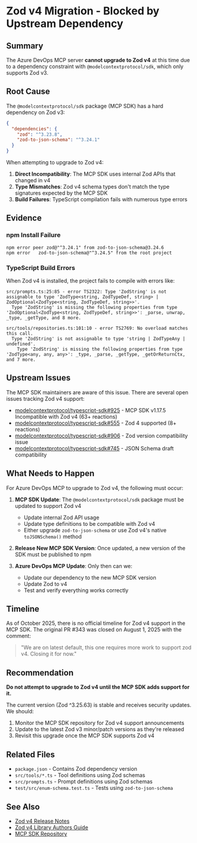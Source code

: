 # Zod v4 Migration - Blocked by Upstream Dependency

## Summary

The Azure DevOps MCP server **cannot upgrade to Zod v4** at this time due to a dependency constraint with `@modelcontextprotocol/sdk`, which only supports Zod v3.

## Root Cause

The `@modelcontextprotocol/sdk` package (MCP SDK) has a hard dependency on Zod v3:

```json
{
  "dependencies": {
    "zod": "^3.23.8",
    "zod-to-json-schema": "^3.24.1"
  }
}
```

When attempting to upgrade to Zod v4:

1. **Direct Incompatibility**: The MCP SDK uses internal Zod APIs that changed in v4
2. **Type Mismatches**: Zod v4 schema types don't match the type signatures expected by the MCP SDK
3. **Build Failures**: TypeScript compilation fails with numerous type errors

## Evidence

### npm Install Failure

```
npm error peer zod@"^3.24.1" from zod-to-json-schema@3.24.6
npm error   zod-to-json-schema@"^3.24.5" from the root project
```

### TypeScript Build Errors

When Zod v4 is installed, the project fails to compile with errors like:

```
src/prompts.ts:25:85 - error TS2322: Type 'ZodString' is not assignable to type 'ZodType<string, ZodTypeDef, string> | ZodOptional<ZodType<string, ZodTypeDef, string>>'.
  Type 'ZodString' is missing the following properties from type 'ZodOptional<ZodType<string, ZodTypeDef, string>>': _parse, unwrap, _type, _getType, and 8 more.

src/tools/repositories.ts:101:10 - error TS2769: No overload matches this call.
  Type 'ZodString' is not assignable to type 'string | ZodTypeAny | undefined'.
    Type 'ZodString' is missing the following properties from type 'ZodType<any, any, any>': _type, _parse, _getType, _getOrReturnCtx, and 7 more.
```

## Upstream Issues

The MCP SDK maintainers are aware of this issue. There are several open issues tracking Zod v4 support:

- [modelcontextprotocol/typescript-sdk#925](https://github.com/modelcontextprotocol/typescript-sdk/issues/925) - MCP SDK v1.17.5 Incompatible with Zod v4 (63+ reactions)
- [modelcontextprotocol/typescript-sdk#555](https://github.com/modelcontextprotocol/typescript-sdk/issues/555) - Zod 4 supported (8+ reactions)
- [modelcontextprotocol/typescript-sdk#906](https://github.com/modelcontextprotocol/typescript-sdk/issues/906) - Zod version compatibility issue
- [modelcontextprotocol/typescript-sdk#745](https://github.com/modelcontextprotocol/typescript-sdk/issues/745) - JSON Schema draft compatibility

## What Needs to Happen

For Azure DevOps MCP to upgrade to Zod v4, the following must occur:

1. **MCP SDK Update**: The `@modelcontextprotocol/sdk` package must be updated to support Zod v4
   - Update internal Zod API usage
   - Update type definitions to be compatible with Zod v4
   - Either upgrade `zod-to-json-schema` or use Zod v4's native `toJSONSchema()` method

2. **Release New MCP SDK Version**: Once updated, a new version of the SDK must be published to npm

3. **Azure DevOps MCP Update**: Only then can we:
   - Update our dependency to the new MCP SDK version
   - Update Zod to v4
   - Test and verify everything works correctly

## Timeline

As of October 2025, there is no official timeline for Zod v4 support in the MCP SDK. The original PR #343 was closed on August 1, 2025 with the comment:

> "We are on latest default, this one requires more work to support zod v4. Closing it for now."

## Recommendation

**Do not attempt to upgrade to Zod v4 until the MCP SDK adds support for it.**

The current version (Zod ^3.25.63) is stable and receives security updates. We should:

1. Monitor the MCP SDK repository for Zod v4 support announcements
2. Update to the latest Zod v3 minor/patch versions as they're released
3. Revisit this upgrade once the MCP SDK supports Zod v4

## Related Files

- `package.json` - Contains Zod dependency version
- `src/tools/*.ts` - Tool definitions using Zod schemas
- `src/prompts.ts` - Prompt definitions using Zod schemas
- `test/src/enum-schema.test.ts` - Tests using `zod-to-json-schema`

## See Also

- [Zod v4 Release Notes](https://github.com/colinhacks/zod/releases/tag/v4.0.0)
- [Zod v4 Library Authors Guide](https://zod.dev/library-authors)
- [MCP SDK Repository](https://github.com/modelcontextprotocol/typescript-sdk)
